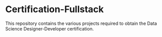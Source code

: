 # Certification-Fullstack
This repository contains the various projects required to obtain the Data Science Designer-Developer certification.
